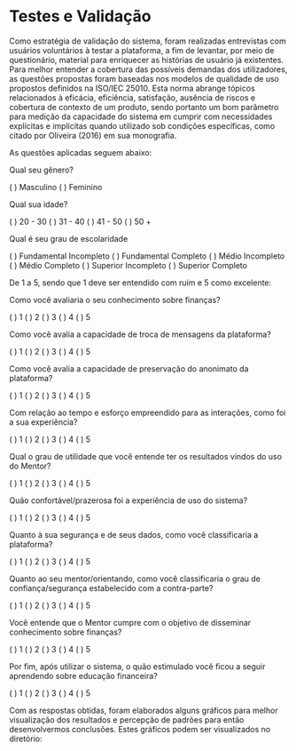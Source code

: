 # Testes e Validação

Como estratégia de validação do sistema, foram realizadas entrevistas com usuários voluntários à testar a plataforma, a fim de levantar, por meio de questionário, material para enriquecer as histórias de usuário já existentes. Para melhor entender a cobertura das possíveis demandas dos utilizadores, as questões propostas foram baseadas nos modelos de qualidade de uso propostos definidos na ISO/IEC 25010. Esta norma abrange tópicos relacionados à eficácia, eficiência, satisfação, ausência de riscos e cobertura de contexto de um produto, sendo portanto um bom parâmetro para medição da capacidade do sistema em cumprir com necessidades explícitas e implícitas quando utilizado sob condições específicas, como citado por Oliveira (2016) em sua monografia.

As questões aplicadas seguem abaixo:

Qual seu gênero?

( ) Masculino
( ) Feminino

Qual sua idade?

( ) 20 - 30
( ) 31 - 40
( ) 41 - 50
( ) 50 +

Qual é seu grau de escolaridade

( ) Fundamental Incompleto
( ) Fundamental Completo
( ) Médio Incompleto
( ) Médio Completo
( ) Superior Incompleto
( ) Superior Completo

De 1 a 5, sendo que 1 deve ser entendido com ruim e 5 como excelente:

Como você avaliaria o seu conhecimento sobre finanças?

( ) 1 ( ) 2 ( ) 3 ( ) 4 ( ) 5

Como você avalia a capacidade de troca de mensagens da plataforma?

( ) 1 ( ) 2 ( ) 3 ( ) 4 ( ) 5

Como você avalia a capacidade de preservação do anonimato da plataforma?

( ) 1 ( ) 2 ( ) 3 ( ) 4 ( ) 5

Com relação ao tempo e esforço empreendido para as interações, como foi a sua experiência?

( ) 1 ( ) 2 ( ) 3 ( ) 4 ( ) 5

Qual o grau de utilidade que você entende ter os resultados vindos do uso do Mentor?

( ) 1 ( ) 2 ( ) 3 ( ) 4 ( ) 5

Quão confortável/prazerosa foi a experiência de uso do sistema? 

( ) 1 ( ) 2 ( ) 3 ( ) 4 ( ) 5

Quanto à sua segurança e de seus dados, como você classificaria a plataforma?

( ) 1 ( ) 2 ( ) 3 ( ) 4 ( ) 5

Quanto ao seu mentor/orientando, como você classificaria o grau de confiança/segurança estabelecido com a contra-parte?

( ) 1 ( ) 2 ( ) 3 ( ) 4 ( ) 5

Você entende que o Mentor cumpre com o objetivo de disseminar conhecimento sobre finanças?

( ) 1 ( ) 2 ( ) 3 ( ) 4 ( ) 5

Por fim, após utilizar o sistema, o quão estimulado você ficou a seguir aprendendo sobre educação financeira?

( ) 1 ( ) 2 ( ) 3 ( ) 4 ( ) 5

Com as respostas obtidas, foram elaborados alguns gráficos para melhor visualização dos resultados e percepção de padrões para então desenvolvermos conclusões. Estes gráficos podem ser visualizados no diretório: 

